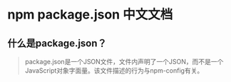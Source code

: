 # npm package.json 中文文档
## 什么是package.json？
>package.json是一个JSON文件，文件内声明了一个JSON，而不是一个JavaScript对象字面量。该文件描述的行为与npm-config有关。
